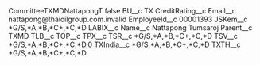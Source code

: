 <?xml version="1.0" encoding="UTF-8"?>
<CustomMetadata xmlns="http://soap.sforce.com/2006/04/metadata" xmlns:xsi="http://www.w3.org/2001/XMLSchema-instance" xmlns:xsd="http://www.w3.org/2001/XMLSchema">
    <label>CommitteeTXMDNattapongT</label>
    <protected>false</protected>
    <values>
        <field>BU__c</field>
        <value xsi:type="xsd:string">TX</value>
    </values>
    <values>
        <field>CreditRating__c</field>
        <value xsi:nil="true"/>
    </values>
    <values>
        <field>Email__c</field>
        <value xsi:type="xsd:string">nattapong@thaioilgroup.com.invalid</value>
    </values>
    <values>
        <field>EmployeeId__c</field>
        <value xsi:type="xsd:string">00001393</value>
    </values>
    <values>
        <field>JSKem__c</field>
        <value xsi:type="xsd:string">*G/S,*A,*B,*C+,*C,*D</value>
    </values>
    <values>
        <field>LABIX__c</field>
        <value xsi:nil="true"/>
    </values>
    <values>
        <field>Name__c</field>
        <value xsi:type="xsd:string">Nattapong Tumsaroj</value>
    </values>
    <values>
        <field>Parent__c</field>
        <value xsi:type="xsd:string">TXMD</value>
    </values>
    <values>
        <field>TLB__c</field>
        <value xsi:nil="true"/>
    </values>
    <values>
        <field>TOP__c</field>
        <value xsi:nil="true"/>
    </values>
    <values>
        <field>TPX__c</field>
        <value xsi:nil="true"/>
    </values>
    <values>
        <field>TSR__c</field>
        <value xsi:type="xsd:string">*G/S,*A,*B,*C+,*C,*D</value>
    </values>
    <values>
        <field>TSV__c</field>
        <value xsi:type="xsd:string">*G/S,*A,*B,*C+,*C,*D,0</value>
    </values>
    <values>
        <field>TXIndia__c</field>
        <value xsi:type="xsd:string">*G/S,*A,*B,*C+,*C,*D</value>
    </values>
    <values>
        <field>TXTH__c</field>
        <value xsi:type="xsd:string">*G/S,*A,*B,*C+,*C,*D</value>
    </values>
</CustomMetadata>
